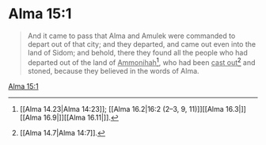 # Alma 15:1

> And it came to pass that Alma and Amulek were commanded to depart out of that city; and they departed, and came out even into the land of Sidom; and behold, there they found all the people who had departed out of the land of <u>Ammonihah</u>[^a], who had been <u>cast out</u>[^b] and stoned, because they believed in the words of Alma.

[Alma 15:1](https://www.churchofjesuschrist.org/study/scriptures/bofm/alma/15?lang=eng&id=p1#p1)


[^a]: [[Alma 14.23|Alma 14:23]]; [[Alma 16.2|16:2 (2–3, 9, 11)]][[Alma 16.3|]][[Alma 16.9|]][[Alma 16.11|]].  
[^b]: [[Alma 14.7|Alma 14:7]].  
